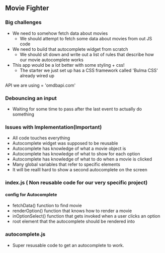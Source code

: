 ## Movie Fighter

### Big challenges

- We need to somehow fetch data about movies
  - We should attempt to fetch some data about movies from out JS code
- We need to build that autocomplete widget from scratch
  - We should sit down and write out a list of rules that describe how our movie autocomplete works
- This app would be a lot better with some styling + css!
  - The starter we just set up has a CSS framework called 'Bulma CSS' already wired up

API we are using = 'omdbapi.com'

### Debouncing an input

- Waiting for some time to pass after the last event to actually do something

### Issues with Implementation(Important)

- All code touches everything
- Autocomplete widget was supposed to be reusable
- Autocomplete has knowledge of what a movie object is
- Autocomplete has knowledge of what to show for each option
- Autocomplete has knowledge of what to do when a movie is clicked
- Many global variables that refer to specific elements
- It will be realll hard to show a second autocomplete on the screen

### index.js ( Non reusable code for our very specific project)

#### config for Autocomplete

- fetchData() function to find movie
- renderOption() function that knows how to render a movie
- inOptionSelect() function that gets invoked when a user clicks an option
- root element that the autocomplete should be rendered into

### autocomplete.js

- Super resusable code to get an autocomplete to work.

